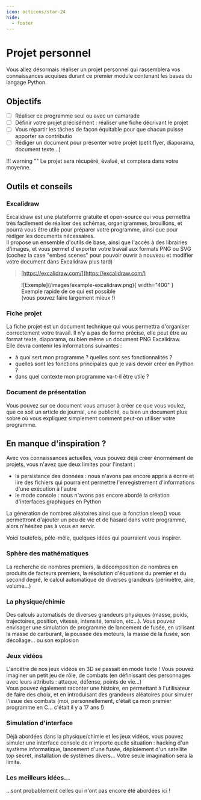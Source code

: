 ```yaml
---
icon: octicons/star-24
hide:
  - footer
---
```

# Projet personnel

Vous allez désormais réaliser un projet personnel qui rassemblera vos connaissances acquises durant ce premier module contenant les bases du langage Python.

## Objectifs

- [ ] Réaliser ce programme seul ou avec un camarade
- [ ] Définir votre projet précisément : réaliser une fiche décrivant le projet
- [ ] Vous répartir les tâches de façon équitable pour que chacun puisse apporter sa contributio
- [ ] Rédiger un document pour présenter votre projet (petit flyer, diaporama, document texte...)

!!! warning ""
    Le projet sera récupéré, évalué, et comptera dans votre moyenne.

## Outils et conseils
### Excalidraw

Excalidraw est une plateforme gratuite et open-source qui vous permettra très facilement de réaliser des schémas, organigrammes, brouillons, et pourra vous être utile pour préparer votre programme, ainsi que pour rédiger les documents nécessaires.  
Il propose un ensemble d'outils de base, ainsi que l'accès à des librairies d'images, et vous permet d'exporter votre travail aux formats PNG ou SVG (cochez la case "embed scenes" pour pouvoir ouvrir à nouveau et modifier votre document dans Excalidraw plus tard)

> [https://excalidraw.com/](https://excalidraw.com/)

<figure markdown>
  ![Exemple](/images/example-excalidraw.png){ width="400" }
  <figcaption>Exemple rapide de ce qui est possible <br /> (vous pouvez faire largement mieux !)</figcaption>
</figure>


### Fiche projet
La fiche projet est un document technique qui vous permettra d'organiser correctement votre travail. Il n'y a pas de forme précise, elle peut être au format texte, diaporama, ou bien même un document PNG Excalidraw.  
Elle devra contenir les informations suivantes :

- à quoi sert mon programme ? quelles sont ses fonctionnalités ?
- quelles sont les fonctions principales que je vais devoir créer en Python ?
- dans quel contexte mon programme va-t-il être utile ?

### Document de présentation
Vous pouvez sur ce document vous amuser à créer ce que vous voulez, que ce soit un article de journal, une publicité, ou bien un document plus sobre où vous expliquez simplement comment peut-on utiliser votre programme.

## En manque d'inspiration ?
Avec vos connaissances actuelles, vous pouvez déjà créer énormément de projets, vous n'avez que deux limites pour l'instant :

- la persistance des données : nous n'avons pas encore appris à écrire et lire des fichiers qui pourraient permettre l'enregistrement d'informations d'une exécution à l'autre
- le mode console : nous n'avons pas encore abordé la création d'interfaces graphiques en Python

La génération de nombres aléatoires ainsi que la fonction sleep() vous permettront d'ajouter un peu de vie et de hasard dans votre programme, alors n'hésitez pas à vous en servir.

Voici toutefois, pêle-mêle, quelques idées qui pourraient vous inspirer.

### Sphère des mathématiques
La recherche de nombres premiers, la décomposition de nombres en produits de facteurs premiers, la résolution d'équations du premier et du second degré, le calcul automatique de diverses grandeurs (périmètre, aire, volume...)

### La physique/chimie
Des calculs automatisés de diverses grandeurs physiques (masse, poids, trajectoires, position, vitesse, intensité, tension, etc...). Vous pouvez envisager une simulation de programme de lancement de fusée, en utilisant la masse de carburant, la poussée des moteurs, la masse de la fusée, son décollage... ou son explosion

### Jeux vidéos
L'ancêtre de nos jeux vidéos en 3D se passait en mode texte ! Vous pouvez imaginer un petit jeu de rôle, de combats (en définissant des personnages avec leurs attributs : attaque, défense, points de vie...)  
Vous pouvez également raconter une histoire, en permettant à l'utilisateur de faire des choix, et en introduisant des grandeurs aléatoires pour simuler l'issue des combats (moi, personnellement, c'était ça mon premier programme en C... c'était il y a 17 ans !)

### Simulation d'interface
Déjà abordées dans la physique/chimie et les jeux vidéos, vous pouvez simuler une interface console de n'importe quelle situation : hacking d'un système informatique, lancement d'une fusée, déploiement d'un satellite top secret, installation de systèmes divers... Votre seule imagination sera la limite.

### Les meilleurs idées...
...sont probablement celles qui n'ont pas encore été abordées ici !
